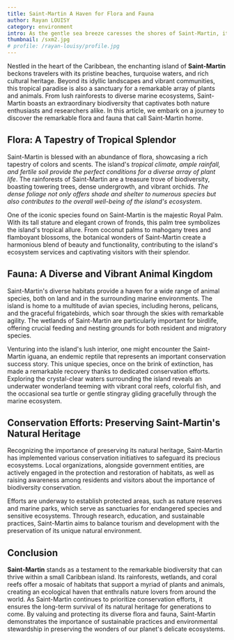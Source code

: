 ```yaml
---
title: Saint-Martin A Haven for Flora and Fauna
author: Rayan LOUISY
category: environment
intro: As the gentle sea breeze caresses the shores of Saint-Martin, it carries with it the whispers of a thriving natural paradise. This tropical oasis is not only home to stunning beaches and vibrant communities but also a world teeming with remarkable plants and animals, showcasing the island's extraordinary biodiversity.
thumbnail: /sxm2.jpg
# profile: /rayan-louisy/profile.jpg
---
```


Nestled in the heart of the Caribbean, the enchanting island of **Saint-Martin** beckons travelers with its pristine beaches, turquoise waters, and rich cultural heritage. Beyond its idyllic landscapes and vibrant communities, this tropical paradise is also a sanctuary for a remarkable array of plants and animals. From lush rainforests to diverse marine ecosystems, Saint-Martin boasts an extraordinary biodiversity that captivates both nature enthusiasts and researchers alike. In this article, we embark on a journey to discover the remarkable flora and fauna that call Saint-Martin home.

## Flora: A Tapestry of Tropical Splendor

Saint-Martin is blessed with an abundance of flora, showcasing a rich tapestry of colors and scents. The island's _tropical climate, ample rainfall, and fertile soil provide the perfect conditions for a diverse array of plant life_. The rainforests of Saint-Martin are a treasure trove of biodiversity, boasting towering trees, dense undergrowth, and vibrant orchids. _The dense foliage not only offers shade and shelter to numerous species but also contributes to the overall well-being of the island's ecosystem_.

One of the iconic species found on Saint-Martin is the majestic Royal Palm. With its tall stature and elegant crown of fronds, this palm tree symbolizes the island's tropical allure. From coconut palms to mahogany trees and flamboyant blossoms, the botanical wonders of Saint-Martin create a harmonious blend of beauty and functionality, contributing to the island's ecosystem services and captivating visitors with their splendor.

## Fauna: A Diverse and Vibrant Animal Kingdom

Saint-Martin's diverse habitats provide a haven for a wide range of animal species, both on land and in the surrounding marine environments. The island is home to a multitude of avian species, including herons, pelicans, and the graceful frigatebirds, which soar through the skies with remarkable agility. The wetlands of Saint-Martin are particularly important for birdlife, offering crucial feeding and nesting grounds for both resident and migratory species.

Venturing into the island's lush interior, one might encounter the Saint-Martin iguana, an endemic reptile that represents an important conservation success story. This unique species, once on the brink of extinction, has made a remarkable recovery thanks to dedicated conservation efforts. Exploring the crystal-clear waters surrounding the island reveals an underwater wonderland teeming with vibrant coral reefs, colorful fish, and the occasional sea turtle or gentle stingray gliding gracefully through the marine ecosystem.

## Conservation Efforts: Preserving Saint-Martin's Natural Heritage

Recognizing the importance of preserving its natural heritage, Saint-Martin has implemented various conservation initiatives to safeguard its precious ecosystems. Local organizations, alongside government entities, are actively engaged in the protection and restoration of habitats, as well as raising awareness among residents and visitors about the importance of biodiversity conservation.

Efforts are underway to establish protected areas, such as nature reserves and marine parks, which serve as sanctuaries for endangered species and sensitive ecosystems. Through research, education, and sustainable practices, Saint-Martin aims to balance tourism and development with the preservation of its unique natural environment.

## Conclusion

**Saint-Martin** stands as a testament to the remarkable biodiversity that can thrive within a small Caribbean island. Its rainforests, wetlands, and coral reefs offer a mosaic of habitats that support a myriad of plants and animals, creating an ecological haven that enthralls nature lovers from around the world. As Saint-Martin continues to prioritize conservation efforts, it ensures the long-term survival of its natural heritage for generations to come. By valuing and protecting its diverse flora and fauna, Saint-Martin demonstrates the importance of sustainable practices and environmental stewardship in preserving the wonders of our planet's delicate ecosystems.
